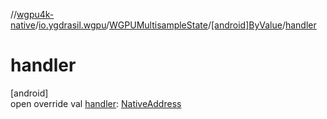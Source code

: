 //[wgpu4k-native](../../../../index.md)/[io.ygdrasil.wgpu](../../index.md)/[WGPUMultisampleState](../index.md)/[[android]ByValue](index.md)/[handler](handler.md)

# handler

[android]\
open override val [handler](handler.md): [NativeAddress](../../../ffi/-native-address/index.md)